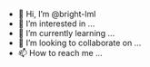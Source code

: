 - 👋 Hi, I’m @bright-lml
- 👀 I’m interested in ...
- 🌱 I’m currently learning ...
- 💞️ I’m looking to collaborate on ...
- 📫 How to reach me ...

<!---
bright-lml/bright-lml is a ✨ special ✨ repository because its `README.md` (this file) appears on your GitHub profile.
You can click the Preview link to take a look at your changes.
--->
